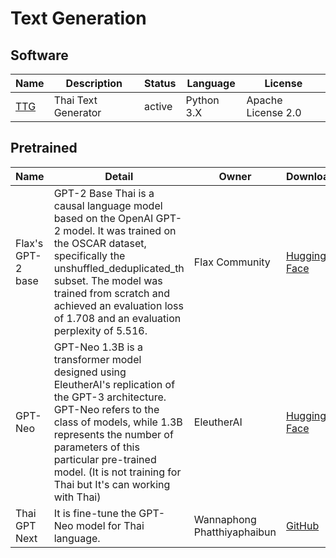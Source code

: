 # Text Generation

## Software

| Name                                                    | Description         | Status | Language   | License            |
| ------------------------------------------------------- | ------------------- | ------ | ---------- | ------------------ |
| [TTG](https://github.com/PyThaiNLP/Thai-Text-Generator) | Thai Text Generator | active | Python 3.X | Apache License 2.0 |

## Pretrained

| Name              | Detail                                                       | Owner                       | Download                                                     |
| ----------------- | ------------------------------------------------------------ | --------------------------- | ------------------------------------------------------------ |
| Flax's GPT-2 base | GPT-2 Base Thai is a causal language model based on the OpenAI GPT-2 model. It was trained on the OSCAR dataset, specifically the unshuffled_deduplicated_th subset. The model was trained from scratch and achieved an evaluation loss of 1.708 and an evaluation perplexity of 5.516. | Flax Community              | [Hugging Face](https://huggingface.co/flax-community/gpt2-base-thai) |
| GPT-Neo           | GPT-Neo 1.3B is a transformer model designed using EleutherAI's replication of the GPT-3 architecture. GPT-Neo refers to the class of models, while 1.3B represents the number of parameters of this particular pre-trained model. (It is not training for Thai but It's can working with Thai) | EleutherAI                  | [Hugging Face](https://huggingface.co/EleutherAI)            |
| Thai GPT Next     | It is fine-tune the GPT-Neo model for Thai language.         | Wannaphong Phatthiyaphaibun | [GitHub](https://github.com/wannaphong/thaigpt-next/)        |